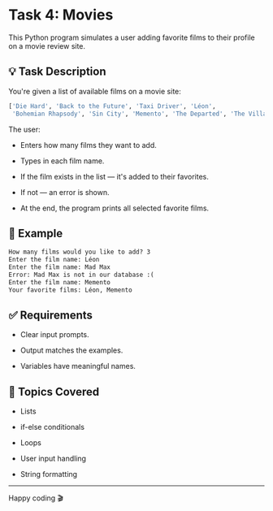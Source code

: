 # Task 4: Movies

This Python program simulates a user adding favorite films to their profile on a movie review site.

## 💡 Task Description

You're given a list of available films on a movie site:
```python
['Die Hard', 'Back to the Future', 'Taxi Driver', 'Léon',
 'Bohemian Rhapsody', 'Sin City', 'Memento', 'The Departed', 'The Village']
```

The user:

- Enters how many films they want to add.

- Types in each film name.

- If the film exists in the list — it's added to their favorites.

- If not — an error is shown.

- At the end, the program prints all selected favorite films.

## 🧾 Example
```markdown
How many films would you like to add? 3  
Enter the film name: Léon  
Enter the film name: Mad Max  
Error: Mad Max is not in our database :(  
Enter the film name: Memento  
Your favorite films: Léon, Memento
```
## ✅ Requirements
- Clear input prompts.

- Output matches the examples.

- Variables have meaningful names.

## 📌 Topics Covered
- Lists

- if-else conditionals

- Loops

- User input handling

- String formatting
---
Happy coding 🎬